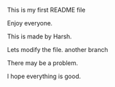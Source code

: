 This is my first README file

Enjoy everyone.

This is made by Harsh. 

Lets modify the file.
another branch

There may be a problem.

I hope everything is good.